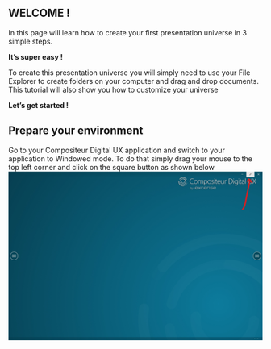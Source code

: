 ## WELCOME !
In this page will learn how to create your first presentation universe in 3 simple steps.

**It’s super easy !**

To create this presentation universe you will simply need to use your File Explorer to create folders on your computer and drag and drop documents. This tutorial will also show you how to customize your universe

**Let’s get started !**

## Prepare your environment

Go to your Compositeur Digital UX application and switch to your application to Windowed mode. To do that simply drag your mouse to the top left corner and click on the square button as shown below
![windowed](img/windowed.jpg)
